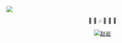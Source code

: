 ![](https://komarev.com/ghpvc/?username=Zhao-Yan-Yan&color=green)
<p align="center">
  🎤  🕺  🎶  🏀  🐔  👏 
</p>
<p align="center">
  <a href="https://github.com/Zhao-Yan-Yan">
    <img align="center" alt="赵岩" src="https://github-readme-stats.vercel.app/api?username=Zhao-Yan-Yan&show_icons=true&theme=cobalt" />
  </a>
</p>
<!-- <p align="center">
  <a href="https://github.com/Zhao-Yan-Yan">
    <img align="center" alt="鸡" src="http://n.sinaimg.cn/sinacn20190503s/353/w708h445/20190503/e3Fm-hwfpcxn7635868.jpg" />
  </a>
</p> -->
